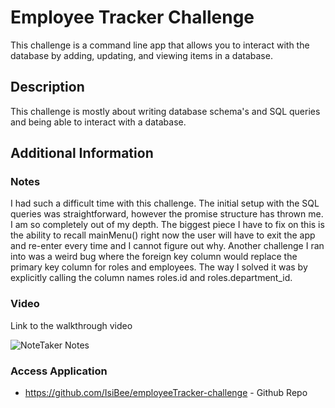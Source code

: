 # Employee Tracker Challenge
This challenge is a command line app that allows you to interact with the database by adding, updating, and viewing items in a database.

## Description
This challenge is mostly about writing database schema's and SQL queries and being able to interact with a database.

## Additional Information
### Notes
I had such a difficult time with this challenge. The initial setup with the SQL queries was straightforward, however the promise structure has thrown me. I am so completely out of my depth. The biggest piece I have to fix on this is the ability to recall mainMenu() right now the user will have to exit the app and re-enter every time and I cannot figure out why. 
Another challenge I ran into was a weird bug where the foreign key column would replace the primary key column for roles and employees. The way I solved it was by explicitly calling the column names roles.id and roles.department_id. 
### Video
Link to the walkthrough video

![NoteTaker Notes](./public/assets/images/NoteTaker_Notes.png?raw=true "Notes")

### Access Application

* https://github.com/IsiBee/employeeTracker-challenge - Github Repo
